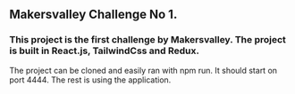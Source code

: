 ## Makersvalley Challenge No 1.
### This project is the first challenge by Makersvalley. The project is built in React.js, TailwindCss and Redux.
The project can be cloned and easily ran with npm run. It should start on port 4444. The rest is using the application.
